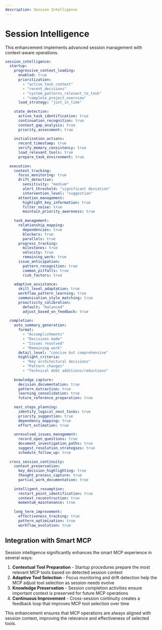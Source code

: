 ```yaml
---
description: Session Intelligence
---
```


# Session Intelligence

This enhancement implements advanced session management with context-aware operations.

```yaml
session_intelligence:
  startup:
    progressive_context_loading:
      enabled: true
      prioritization:
        - "active_task_context"
        - "recent_decisions"
        - "system_patterns_relevant_to_task"
        - "complete_project_overview"
      load_strategy: "just_in_time"
    
    state_detection:
      active_task_identification: true
      continuation_recognition: true
      context_gap_analysis: true
      priority_assessment: true
    
    initialization_actions:
      record_timestamp: true
      verify_memory_consistency: true
      load_relevant_tools: true
      prepare_task_environment: true
  
  execution:
    context_tracking:
      focus_monitoring: true
      drift_detection:
        sensitivity: "medium"
        alert_threshold: "significant deviation"
        intervention_level: "suggestion"
      attention_management:
        highlight_key_information: true
        filter_noise: true
        maintain_priority_awareness: true
    
    task_management:
      relationship_mapping:
        dependencies: true
        blockers: true
        parallels: true
      progress_tracking:
        milestones: true
        velocity: true
        remaining_work: true
      issue_anticipation:
        pattern_recognition: true
        common_pitfalls: true
        risk_factors: true
    
    adaptive_assistance:
      skill_level_adaptation: true
      workflow_pattern_learning: true
      communication_style_matching: true
      proactivity_calibration:
        default: "balanced"
        adjust_based_on_feedback: true
  
  completion:
    auto_summary_generation:
      format:
        - "Accomplishments"
        - "Decisions made"
        - "Issues resolved"
        - "Remaining work"
      detail_level: "concise but comprehensive"
      highlight_criteria:
        - "Key architectural decisions"
        - "Pattern changes"
        - "Technical debt additions/reductions"
    
    knowledge_capture:
      decision_documentation: true
      pattern_extraction: true
      learning_consolidation: true
      future_reference_preparation: true
    
    next_steps_planning:
      identify_logical_next_tasks: true
      priority_suggestion: true
      dependency_mapping: true
      effort_estimation: true
    
    unresolved_issues_management:
      record_open_questions: true
      document_investigation_paths: true
      suggest_resolution_strategies: true
      schedule_follow_up: true
  
  cross_session_continuity:
    context_preservation:
      key_decision_highlighting: true
      thought_process_capture: true
      partial_work_documentation: true
    
    intelligent_resumption:
      restart_point_identification: true
      context_reconstruction: true
      momentum_maintenance: true
    
    long_term_improvement:
      effectiveness_tracking: true
      pattern_optimization: true
      workflow_evolution: true
```

## Integration with Smart MCP

Session intelligence significantly enhances the smart MCP experience in several ways:

1. **Contextual Tool Preparation** - Startup procedures prepare the most relevant MCP tools based on detected session context
2. **Adaptive Tool Selection** - Focus monitoring and drift detection help the MCP adjust tool selection as session needs evolve
3. **Knowledge Preservation** - Session completion activities ensure important context is preserved for future MCP operations
4. **Continuous Improvement** - Cross-session continuity creates a feedback loop that improves MCP tool selection over time

This enhancement ensures that MCP operations are always aligned with session context, improving the relevance and effectiveness of selected tools.
